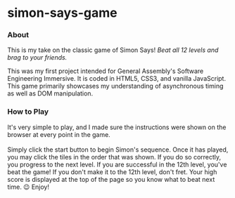 # simon-says-game
<h3>About</h3>
<p>This is my take on the classic game of Simon Says! <em>Beat all 12 levels and brag to your friends.</em></p>
<p>This was my first project intended for General Assembly's Software Engineering Immersive. It is coded in HTML5, CSS3, and vanilla JavaScript. This game primarily showcases my understanding of asynchronous timing as well as DOM manipulation.</p>

<h3>How to Play</h3>
<p>It's very simple to play, and I made sure the instructions were shown on the browser at every point in the game. <br><br> Simply click the start button to begin Simon's sequence. Once it has played, you may click the tiles in the order that was shown. If you do so correctly, you progress to the next level. If you are successful in the 12th level, you've beat the game! If you don't make it to the 12th level, don't fret. Your high score is displayed at the top of the page so you know what to beat next time. 😉 Enjoy! </p>
